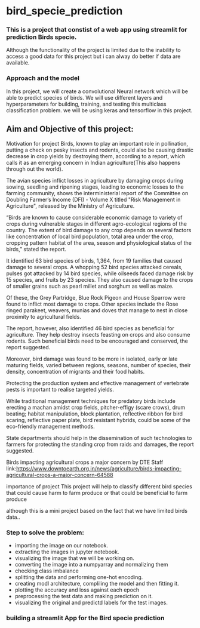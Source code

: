 # bird_specie_prediction
### This is a project that constist of a web app using streamlit for prediction Birds specie.
Although the functionality of the project is limited due to the inability to access a good data for this project but i can alway do better if 
data are available.

### Approach and the model
In this project, we will create a convolutional Neural network which will be able to predict species of birds. We will use different layers and hyperparameters for building, training, and testing this multiclass classification problem. we will be using keras and tensorflow in this project.

## Aim and Objective of this project:
Motivation for project
Birds, known to play an important role in pollination, putting a check on pesky insects and rodents, could also be causing drastic decrease in crop yields by destroying them, according to a report, which calls it as an emerging concern in Indian agriculture(This also happens through out the world).

The avian species inflict losses in agriculture by damaging crops during sowing, seedling and ripening stages, leading to economic losses to the farming community, shows the interministerial report of the Committee on Doubling Farmer’s Income (DFI) - Volume X titled "Risk Management in Agriculture", released by the Ministry of Agriculture.

“Birds are known to cause considerable economic damage to variety of crops during vulnerable stages in different agro-ecological regions of the country. The extent of bird damage to any crop depends on several factors like concentration of local bird population, total area under the crop, cropping pattern habitat of the area, season and physiological status of the birds,” stated the report.

It identified 63 bird species of birds, 1,364, from 19 families that caused damage to several crops. A whopping 52 bird species attacked cereals, pulses got attacked by 14 bird species, while oilseeds faced damage risk by 15 species, and fruits by 23 species. They also caused damage to the crops of smaller grains such as pearl millet and sorghum as well as maize.

Of these, the Grey Partridge, Blue Rock Pigeon and House Sparrow were found to inflict most damage to crops. Other species include the Rose ringed parakeet, weavers, munias and doves that manage to nest in close proximity to agricultural fields.

The report, however, also identified 46 bird species as beneficial for agriculture. They help destroy insects feasting on crops and also consume rodents. Such beneficial birds need to be encouraged and conserved, the report suggested.

Moreover, bird damage was found to be more in isolated, early or late maturing fields, varied between regions, seasons, number of species, their density, concentration of migrants and their food habits.

Protecting the production system and effective management of vertebrate pests is important to realise targeted yields.

While traditional management techniques for predatory birds include erecting a machan amidst crop fields, pitcher-effigy (scare crows), drum beating; habitat manipulation, block plantation, reflective ribbon for bird scaring, reflective paper plate, bird resistant hybrids, could be some of the eco-friendly management methods.

State departments should help in the dissemination of such technologies to farmers for protecting the standing crop from raids and damages, the report suggested.

Birds impacting agricultural crops a major concern by DTE Staff
link:https://www.downtoearth.org.in/news/agriculture/birds-impacting-agricultural-crops-a-major-concern-64588

importance of project
This project will help to classify different bird species that could cause harm to farm produce or that could be beneficial to farm produce

although this is a mini project based on the fact that we have limited birds data..

### Step to solve the problem:
* importing the image on our notebook.
* extracting the images in jupyter notebook.
* visualizing the image that we will be working on.
* converting the image into a numpyarray and normalizing them
* checking class imbalance
* splitting the data and performing one-hot encoding.
* creating modl architecture, compliling the model and then fitting it.
* plotting the accuracy and loss against each epoch
* preprocessing the test data and making prediction on it.
* visualizing the original and predictd labels for the test images.

### building a streamlit App for the Bird specie prediction
